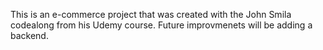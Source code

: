 This is an e-commerce project that was created with the John Smila codealong from his Udemy course.  Future improvmenets will be adding a backend.  
